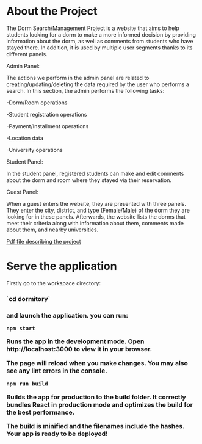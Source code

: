 # About the Project 
The Dorm Search/Management Project is a website that aims to help students looking for a dorm to make a more informed decision by providing information about the dorm, as well as comments from students who have stayed there. In addition, it is used by multiple user segments thanks to its different panels.


Admin Panel:


The actions we perform in the admin panel are related to creating/updating/deleting the data required by the user who performs a search. In this section, the admin performs the following tasks:


-Dorm/Room operations


-Student registration operations


-Payment/Installment operations


-Location data


-University operations


Student Panel:


In the student panel, registered students can make and edit comments about the dorm and room where they stayed via their reservation.


Guest Panel:


When a guest enters the website, they are presented with three panels. They enter the city, district, and type (Female/Male) of the dorm they are looking for in these panels. Afterwards, the website lists the dorms that meet their criteria along with information about them, comments made about them, and nearby universities.


[Pdf file describing the project](https://drive.google.com/file/d/1yVcKtvxXj0y2ep9LjDa-mI5pMX6uL8RW/view?usp=share_link)

# Serve the application

Firstly go to the workspace directory:
  
 <h3> `cd dormitory` <h3/>

and launch the application. you can run:
  
  `npm start`

Runs the app in the development mode.
Open http://localhost:3000 to view it in your browser.

The page will reload when you make changes.
You may also see any lint errors in the console.

`npm run build`

Builds the app for production to the build folder.
It correctly bundles React in production mode and optimizes the build for the best performance.

The build is minified and the filenames include the hashes.
Your app is ready to be deployed!



